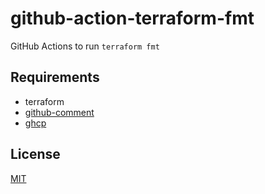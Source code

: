 # github-action-terraform-fmt

GitHub Actions to run `terraform fmt`

## Requirements

* terraform
* [github-comment](https://github.com/suzuki-shunsuke/github-comment)
* [ghcp](https://github.com/int128/ghcp)

## License

[MIT](LICENSE)
